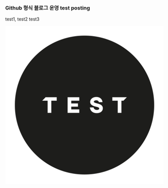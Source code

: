 ### Github 형식 블로그 운영 test posting

test1, test2
  test3

![test](../images/2024-01-02-test/test.png)
